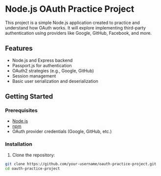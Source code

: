 # Node.js OAuth Practice Project

This project is a simple Node.js application created to practice and understand how OAuth works. It will explore implementing third-party authentication using providers like Google, GitHub, Facebook, and more.

## Features

- Node.js and Express backend
- Passport.js for authentication
- OAuth2 strategies (e.g., Google, GitHub)
- Session management
- Basic user serialization and deserialization

## Getting Started

### Prerequisites

- [Node.js](https://nodejs.org/)
- [npm](https://www.npmjs.com/)
- OAuth provider credentials (Google, GitHub, etc.)

### Installation

1. Clone the repository:

```bash
git clone https://github.com/your-username/oauth-practice-project.git
cd oauth-practice-project
